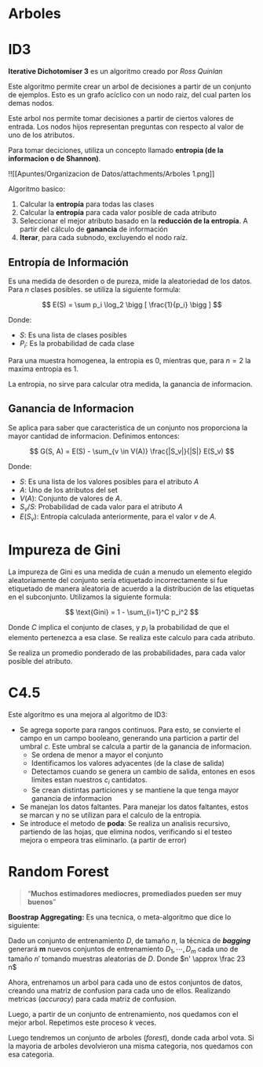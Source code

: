 # Arboles

# ID3

**Iterative Dichotomiser 3** es un algoritmo creado por *Ross Quinlan*

Este algoritmo permite crear un arbol de decisiones a partir de un conjunto de ejemplos. Esto es un grafo acíclico con un nodo raiz, del cual parten los demas nodos.

Este arbol nos permite tomar decisiones a partir de ciertos valores de entrada. Los nodos hijos representan preguntas con respecto al valor de uno de los atributos. 

Para tomar deciciones, utiliza un concepto llamado **entropia (de la informacion o de Shannon)**.

!![[Apuntes/Organizacion de Datos/attachments/Arboles 1.png]]

 

Algoritmo basico:

1. Calcular la **entropía** para todas las clases
2. Calcular la **entropía** para cada valor posible de cada atributo
3. Seleccionar el mejor atributo basado en la **reducción de la entropía**. A partir del cálculo de **ganancia** de información
4. **Iterar**, para cada subnodo, excluyendo el nodo raíz.

## Entropía de Información

Es una medida de desorden o de pureza, mide la aleatoriedad de los datos. Para $n$ clases posibles. se utiliza la siguiente formula:

$$
E(S) = \sum p_i \log_2 \bigg [ \frac{1}{p_i} \bigg ]
$$

Donde:

- $S:$ Es una lista de clases posibles
- $P_i:$  Es la probabilidad de cada clase

Para una muestra homogenea, la entropia es $0$, mientras que, para $n{=}2$ la maxima entropia es $1$.

La entropia, no sirve para calcular otra medida, la ganancia de informacion.

## Ganancia de Informacion

Se aplica para saber que caracteristica de un conjunto nos proporciona la mayor cantidad de informacion. Definimos entonces:

$$
G(S, A) = E(S) - \sum_{v \in V(A)} \frac{|S_v|}{|S|} E(S_v)
$$

Donde:

- $S$: Es una lista de los valores posibles para el atributo $A$
- $A$: Uno de los atributos del set
- $V(A):$ Conjunto de valores de $A$.
- $S_v / S:$ Probabilidad de cada valor para el atributo $A$
- $E(S_v):$  Entropía calculada anteriormente, para el valor $v$ de $A$.

# Impureza de Gini

La impureza de Gini es una medida de cuán a menudo un elemento elegido aleatoriamente del conjunto sería etiquetado incorrectamente si fue etiquetado de manera aleatoria de acuerdo a la distribución de las etiquetas en el subconjunto. Utilizamos la siguiente formula:

$$
\text{Gini} = 1 - \sum_{i=1}^C p_i^2
$$

Donde $C$ implica el conjunto de clases, y $p_i$ la probabilidad de que el elemento pertenezca a esa clase. Se realiza este calculo para cada atributo.

Se realiza un promedio ponderado de las probabilidades, para cada valor posible del atributo.

# C4.5

Este algoritmo es una mejora al algoritmo de ID3:

- Se agrega soporte para rangos continuos. Para esto, se convierte el campo en un campo booleano, generando una particion a partir del umbral $c$. Este umbral se calcula a partir de la ganancia de informacion.
    - Se ordena de menor a mayor el conjunto
    - Identificamos los valores adyacentes (de la clase de salida)
    - Detectamos cuando se genera un cambio de salida, entones en esos limites estan nuestros $c_i$ cantidatos.
    - Se crean distintas particiones y se mantiene la que tenga mayor ganancia de informacion
- Se manejan  los datos faltantes. Para manejar los datos faltantes, estos se marcan y no se utilizan para el calculo de la entropia.
- Se introduce el metodo de **poda**: Se realiza un analisis recursivo, partiendo de las hojas, que elimina nodos, verificando si el testeo mejora o empeora tras eliminarlo. (a partir de error)

# Random Forest

> “**Muchos estimadores mediocres, promediados pueden ser muy buenos**”
> 

**Boostrap Aggregating:** Es una tecnica, o meta-algoritmo que dice lo siguiente:

Dado un conjunto de entrenamiento $D$, de tamaño $n$, la técnica de ***bagging*** generará **m** nuevos conjuntos de entrenamiento $D_1, \cdots, D_m$ cada uno de tamaño $n'$ tomando muestras aleatorias de $D$. Donde $n' \approx \frac 23 n$

Ahora, entrenamos un arbol para cada uno de estos conjuntos de datos, creando una matriz de confusion para cada uno de ellos. Realizando metricas (*accuracy*) para cada matriz de confusion.

Luego, a partir de un conjunto de entrenamiento, nos quedamos con el mejor arbol. Repetimos este proceso $k$ veces. 

Luego tendremos un conjunto de arboles (*forest*)*,* donde cada arbol vota. Si la mayoria de arboles devolvieron una misma categoria, nos quedamos con esa categoria.